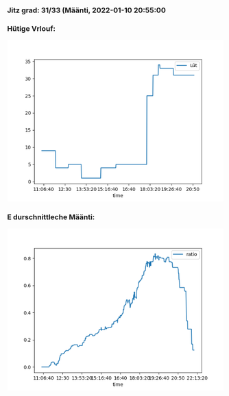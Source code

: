 ### Jitz grad: 31/33 (Määnti, 2022-01-10 20:55:00

### Hütige Vrlouf:
![Graph](Today.png)

### E durschnittleche Määnti:
![Graph](Määnti.png)